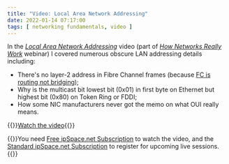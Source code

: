 ```yaml
---
title: "Video: Local Area Network Addressing"
date: 2022-01-14 07:17:00
tags: [ networking fundamentals, video ]
---
```

In the _[Local Area Network Addressing](https://my.ipspace.net/bin/get/Net101/NA2.2%20-%20Local%20Area%20Network%20Addressing.mp4?doccode=Net101)_ video (part of _[How Networks Really Work](https://www.ipspace.net/How_Networks_Really_Work)_ webinar) I covered numerous obscure LAN addressing details including:

* There's no layer-2 address in Fibre Channel frames (because [FC is routing not bridging](https://blog.ipspace.net/2011/07/is-fibre-channel-switching-bridging-or.html));
* Why is the multicast bit lowest bit (0x01) in first byte on Ethernet but highest bit (0x80) on Token Ring or FDDI;
* How some NIC manufacturers never got the memo on what OUI really means.

{{<jump>}}[Watch the video](https://my.ipspace.net/bin/get/Net101/NA2.2%20-%20Local%20Area%20Network%20Addressing.mp4?doccode=Net101){{</jump>}}

{{<note free>}}You need [Free ipSpace.net Subscription](https://www.ipspace.net/Subscription/Free) to watch the video, and the [Standard ipSpace.net Subscription](https://www.ipspace.net/Subscription/) to register for upcoming live sessions.{{</note>}}

